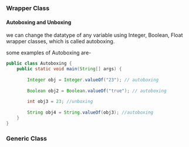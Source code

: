### Wrapper Class
#### Autoboxing and Unboxing
we can change the datatype of any variable using Integer, Boolean, Float wrapper classes, which is called autoboxing.

some examples of Autoboxing are-
```java
public class Autoboxing {  
    public static void main(String[] args) {  
		  
        Integer obj = Integer.valueOf("23"); // autoboxing  
		  
        Boolean obj2 = Boolean.valueOf("true"); // autoboxing  
		  
        int obj3 = 23; //unboxing  
		  
        String obj4 = String.valueOf(obj3); //autoboxing  
    }  
}
```

### Generic Class